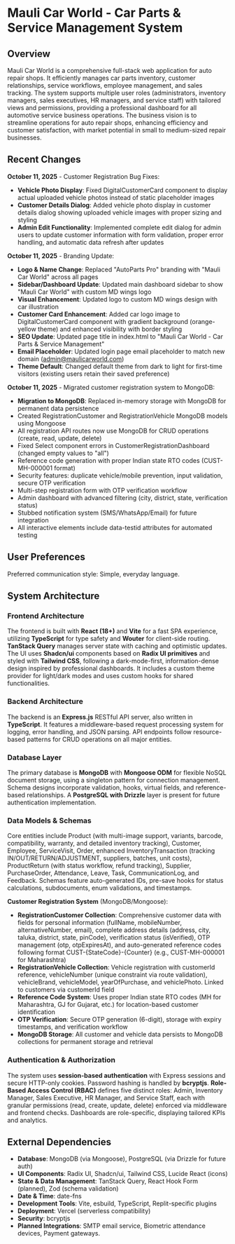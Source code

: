 # Mauli Car World - Car Parts & Service Management System

## Overview
Mauli Car World is a comprehensive full-stack web application for auto repair shops. It efficiently manages car parts inventory, customer relationships, service workflows, employee management, and sales tracking. The system supports multiple user roles (administrators, inventory managers, sales executives, HR managers, and service staff) with tailored views and permissions, providing a professional dashboard for all automotive service business operations. The business vision is to streamline operations for auto repair shops, enhancing efficiency and customer satisfaction, with market potential in small to medium-sized repair businesses.

## Recent Changes
**October 11, 2025** - Customer Registration Bug Fixes:
- **Vehicle Photo Display**: Fixed DigitalCustomerCard component to display actual uploaded vehicle photos instead of static placeholder images
- **Customer Details Dialog**: Added vehicle photo display in customer details dialog showing uploaded vehicle images with proper sizing and styling
- **Admin Edit Functionality**: Implemented complete edit dialog for admin users to update customer information with form validation, proper error handling, and automatic data refresh after updates

**October 11, 2025** - Branding Update:
- **Logo & Name Change**: Replaced "AutoParts Pro" branding with "Mauli Car World" across all pages
- **Sidebar/Dashboard Update**: Updated main dashboard sidebar to show "Mauli Car World" with custom MD wings logo
- **Visual Enhancement**: Updated logo to custom MD wings design with car illustration
- **Customer Card Enhancement**: Added car logo image to DigitalCustomerCard component with gradient background (orange-yellow theme) and enhanced visibility with border styling
- **SEO Update**: Updated page title in index.html to "Mauli Car World - Car Parts & Service Management"
- **Email Placeholder**: Updated login page email placeholder to match new domain (admin@maulicarworld.com)
- **Theme Default**: Changed default theme from dark to light for first-time visitors (existing users retain their saved preference)

**October 11, 2025** - Migrated customer registration system to MongoDB:
- **Migration to MongoDB**: Replaced in-memory storage with MongoDB for permanent data persistence
- Created RegistrationCustomer and RegistrationVehicle MongoDB models using Mongoose
- All registration API routes now use MongoDB for CRUD operations (create, read, update, delete)
- Fixed Select component errors in CustomerRegistrationDashboard (changed empty values to "all")
- Reference code generation with proper Indian state RTO codes (CUST-MH-000001 format)
- Security features: duplicate vehicle/mobile prevention, input validation, secure OTP verification
- Multi-step registration form with OTP verification workflow
- Admin dashboard with advanced filtering (city, district, state, verification status)
- Stubbed notification system (SMS/WhatsApp/Email) for future integration
- All interactive elements include data-testid attributes for automated testing

## User Preferences
Preferred communication style: Simple, everyday language.

## System Architecture

### Frontend Architecture
The frontend is built with **React (18+)** and **Vite** for a fast SPA experience, utilizing **TypeScript** for type safety and **Wouter** for client-side routing. **TanStack Query** manages server state with caching and optimistic updates. The UI uses **Shadcn/ui** components based on **Radix UI primitives** and styled with **Tailwind CSS**, following a dark-mode-first, information-dense design inspired by professional dashboards. It includes a custom theme provider for light/dark modes and uses custom hooks for shared functionalities.

### Backend Architecture
The backend is an **Express.js** RESTful API server, also written in **TypeScript**. It features a middleware-based request processing system for logging, error handling, and JSON parsing. API endpoints follow resource-based patterns for CRUD operations on all major entities.

### Database Layer
The primary database is **MongoDB** with **Mongoose ODM** for flexible NoSQL document storage, using a singleton pattern for connection management. Schema designs incorporate validation, hooks, virtual fields, and reference-based relationships. A **PostgreSQL with Drizzle** layer is present for future authentication implementation.

### Data Models & Schemas
Core entities include Product (with multi-image support, variants, barcode, compatibility, warranty, and detailed inventory tracking), Customer, Employee, ServiceVisit, Order, enhanced InventoryTransaction (tracking IN/OUT/RETURN/ADJUSTMENT, suppliers, batches, unit costs), ProductReturn (with status workflow, refund tracking), Supplier, PurchaseOrder, Attendance, Leave, Task, CommunicationLog, and Feedback. Schemas feature auto-generated IDs, pre-save hooks for status calculations, subdocuments, enum validations, and timestamps.

**Customer Registration System** (MongoDB/Mongoose):
- **RegistrationCustomer Collection**: Comprehensive customer data with fields for personal information (fullName, mobileNumber, alternativeNumber, email), complete address details (address, city, taluka, district, state, pinCode), verification status (isVerified), OTP management (otp, otpExpiresAt), and auto-generated reference codes following format CUST-{StateCode}-{Counter} (e.g., CUST-MH-000001 for Maharashtra)
- **RegistrationVehicle Collection**: Vehicle registration with customerId reference, vehicleNumber (unique constraint via route validation), vehicleBrand, vehicleModel, yearOfPurchase, and vehiclePhoto. Linked to customers via customerId field
- **Reference Code System**: Uses proper Indian state RTO codes (MH for Maharashtra, GJ for Gujarat, etc.) for location-based customer identification
- **OTP Verification**: Secure OTP generation (6-digit), storage with expiry timestamps, and verification workflow
- **MongoDB Storage**: All customer and vehicle data persists to MongoDB collections for permanent storage and retrieval

### Authentication & Authorization
The system uses **session-based authentication** with Express sessions and secure HTTP-only cookies. Password hashing is handled by **bcryptjs**. **Role-Based Access Control (RBAC)** defines five distinct roles: Admin, Inventory Manager, Sales Executive, HR Manager, and Service Staff, each with granular permissions (read, create, update, delete) enforced via middleware and frontend checks. Dashboards are role-specific, displaying tailored KPIs and analytics.

## External Dependencies

- **Database**: MongoDB (via Mongoose), PostgreSQL (via Drizzle for future auth)
- **UI Components**: Radix UI, Shadcn/ui, Tailwind CSS, Lucide React (icons)
- **State & Data Management**: TanStack Query, React Hook Form (planned), Zod (schema validation)
- **Date & Time**: date-fns
- **Development Tools**: Vite, esbuild, TypeScript, Replit-specific plugins
- **Deployment**: Vercel (serverless compatibility)
- **Security**: bcryptjs
- **Planned Integrations**: SMTP email service, Biometric attendance devices, Payment gateways.